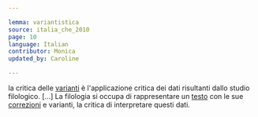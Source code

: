 ```yaml
---

lemma: variantistica
source: italia_che_2010
page: 10
language: Italian
contributor: Monica
updated_by: Caroline

---
```


la critica delle [varianti](variant.html) è l'applicazione critica dei dati risultanti dallo studio filologico. [...] La filologia si occupa di rappresentare un [testo](text.html) con le sue [correzioni](correction.html) e varianti, la critica di interpretare questi dati.
